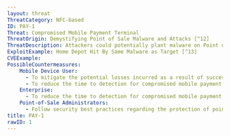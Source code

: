```yaml
---
layout: threat
ThreatCategory: NFC-based
ID: PAY-1
Threat: Compromised Mobile Payment Terminal
ThreatOrigin: Demystifying Point of Sale Malware and Attacks [^12]
ThreatDescription: Attackers could potentially plant malware on Point of Sale (POS) terminals to collect credit card numbers and other private information.
ExploitExample: Home Depot Hit By Same Malware as Target [^13]
CVEExample:
PossibleCountermeasures:
    Mobile Device User:
      - To mitigate the potential losses incurred as a result of successful PoS attacks, configure mobile payment services to use accounts with limited funds available for purchases, such as pre-paid cards, maximum transaction amounts, or daily spending limits.
      - To reduce the time to detection for compromised mobile payment information, perform regular review of statements for accounts for unauthorized transactions.
    Enterprise:
      - To reduce the time to detection for compromised mobile payment information, perform regular review of statements for accounts for unauthorized transactions.
    Point-of-Sale Administrators:
      - Follow security best practices regarding the protection of point-of-sale systems. See __Malware Targeting Point of Sale Systems__ [^42]
title: PAY-1
rawID: 1
---
```

